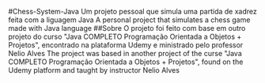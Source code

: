 #Chess-System-Java
Um projeto pessoal que simula uma partida de xadrez feita com a liguagem Java
A personal project that simulates a chess game made with Java language
##Sobre
O projeto foi feito com base em outro projeto do curso "Java COMPLETO Programação Orientada a Objetos + Projetos", encontrado na plataforma Udemy e ministrado pelo professor Nelio Alves
The project was based in another project of the curse "Java COMPLETO Programação Orientada a Objetos + Projetos", found on the Udemy platform and taught by instructor Nelio Alves
